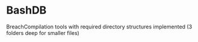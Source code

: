 # BashDB
BreachCompilation tools with required directory structures implemented (3 folders deep for smaller files) 
